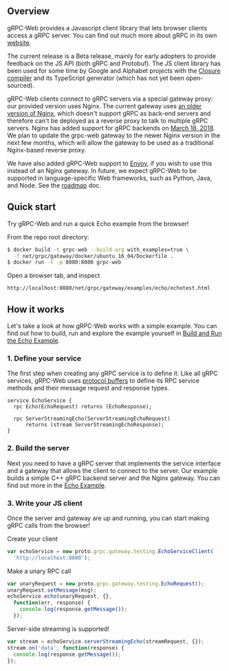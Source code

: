 ## Overview

gRPC-Web provides a Javascript client library that lets browser clients
access a gRPC server. You can find out much more about gRPC in its own
[website](https://grpc.io).

The current release is a Beta release, mainly for early adopters to provide
feedback on the JS API (both gRPC and Protobuf). The JS client library has been
used for some time by Google and Alphabet projects with the
[Closure compiler](https://github.com/google/closure-compiler)
and its TypeScript generator (which has not yet been open-sourced).

gRPC-Web clients connect to gRPC servers via a special gateway proxy: our
provided version uses Nginx. The current gateway uses
[an older version of Nginx](https://nginx.googlesource.com/nginx#),
which doesn't support gRPC as back-end servers and therefore can't be deployed
as a reverse proxy to talk to multiple gRPC servers.
Nginx has added support for gRPC backends on
[March 18, 2018](https://www.nginx.com/blog/nginx-1-13-10-grpc/). We plan to
update the grpc-web gateway to the newer Nginx version in the next few months,
which will allow the gateway to be used as a traditional Nginx-based reverse
proxy.

We have also added gRPC-Web support to
[Envoy](https://github.com/lyft/envoy), if you wish to use this instead of an
Nginx gateway. In future, we expect gRPC-Web to be supported in
language-specific Web frameworks, such as Python, Java, and Node. See the
[roadmap](https://github.com/grpc/grpc-web/blob/master/ROADMAP.md) doc.

## Quick start

Try gRPC-Web and run a quick Echo example from the browser!

From the repo root directory:

```sh
$ docker build -t grpc-web --build-arg with_examples=true \
  -f net/grpc/gateway/docker/ubuntu_16_04/Dockerfile .
$ docker run -t -p 8080:8080 grpc-web
```

Open a browser tab, and inspect

```
http://localhost:8080/net/grpc/gateway/examples/echo/echotest.html
```

## How it works

Let's take a look at how gRPC-Web works with a simple example. You can find out
how to build, run and explore the example yourself in
[Build and Run the Echo Example](net/grpc/gateway/examples/echo).

### 1. Define your service

The first step when creating any gRPC service is to define it. Like all gRPC
services, gRPC-Web uses [protocol buffers](https://developers.google.com/protocol-buffers/)
to define its RPC service methods and their message request and response types.

```
service EchoService {
  rpc Echo(EchoRequest) returns (EchoResponse);

  rpc ServerStreamingEcho(ServerStreamingEchoRequest)
      returns (stream ServerStreamingEchoResponse);
}
```


### 2. Build the server

Next you need to have a gRPC server that implements the service interface and a
gateway that allows the client to connect to the server. Our example builds a
simple C++ gRPC backend server and the Nginx gateway. You can find out more in
the [Echo Example](net/grpc/gateway/examples/echo).



### 3. Write your JS client

Once the server and gateway are up and running, you can start making gRPC calls
from the browser!

Create your client

```js
var echoService = new proto.grpc.gateway.testing.EchoServiceClient(
  'http://localhost:8080');
```

Make a unary RPC call

```js
var unaryRequest = new proto.grpc.gateway.testing.EchoRequest();
unaryRequest.setMessage(msg);
echoService.echo(unaryRequest, {},
  function(err, response) {
    console.log(response.getMessage());
  });
```

Server-side streaming is supported!

```js
var stream = echoService.serverStreamingEcho(streamRequest, {});
stream.on('data', function(response) {
  console.log(response.getMessage());
});
```
